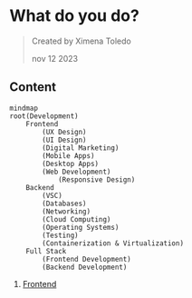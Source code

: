 # What do you do?

> Created by Ximena Toledo
> 
> nov 12 2023

## Content

```mermaid
mindmap
root(Development)
	Frontend 
		(UX Design)
		(UI Design)
		(Digital Marketing)
		(Mobile Apps)
		(Desktop Apps)
		(Web Development)
			(Responsive Design)
	Backend 
		(VSC)
		(Databases)
		(Networking)
		(Cloud Computing)
		(Operating Systems)
		(Testing)
		(Containerization & Virtualization)
	Full Stack 
		(Frontend Development)
		(Backend Development)
```

1. [Frontend]('./Module_1/1.md')